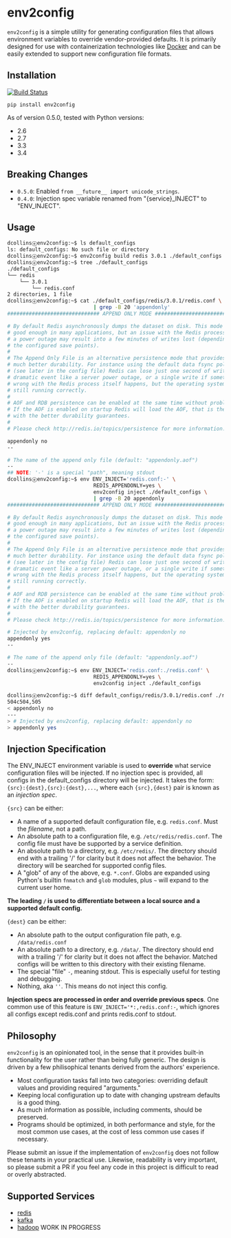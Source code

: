 # env2config

`env2config` is a simple utility for generating configuration files that allows environment variables to override vendor-provided defaults.  It is primarily designed for use with containerization technologies like [Docker](https://www.docker.com/) and can be easily extended to support new configuration file formats.

## Installation

[![Build Status](https://travis-ci.org/dacjames/env2config.svg?branch=master)](https://travis-ci.org/dacjames/env2config)

```
pip install env2config
```

As of version 0.5.0, tested with Python versions: 
* 2.6
* 2.7
* 3.3
* 3.4

## Breaking Changes

- `0.5.0`: Enabled `from __future__ import unicode_strings`.
- `0.4.0`: Injection spec variable renamed from "{service}\_INJECT" to "ENV\_INJECT".

## Usage

```sh
dcollinsⓔenv2config:~$ ls default_configs
ls: default_configs: No such file or directory
dcollinsⓔenv2config:~$ env2config build redis 3.0.1 ./default_configs
dcollinsⓔenv2config:~$ tree ./default_configs
./default_configs
└── redis
    └── 3.0.1
        └── redis.conf
2 directories, 1 file
dcollinsⓔenv2config:~$ cat ./default_configs/redis/3.0.1/redis.conf \
                            | grep -B 20 'appendonly'
############################## APPEND ONLY MODE ###############################

# By default Redis asynchronously dumps the dataset on disk. This mode is
# good enough in many applications, but an issue with the Redis process or
# a power outage may result into a few minutes of writes lost (depending on
# the configured save points).
#
# The Append Only File is an alternative persistence mode that provides
# much better durability. For instance using the default data fsync policy
# (see later in the config file) Redis can lose just one second of writes in a
# dramatic event like a server power outage, or a single write if something
# wrong with the Redis process itself happens, but the operating system is
# still running correctly.
#
# AOF and RDB persistence can be enabled at the same time without problems.
# If the AOF is enabled on startup Redis will load the AOF, that is the file
# with the better durability guarantees.
#
# Please check http://redis.io/topics/persistence for more information.

appendonly no
--

# The name of the append only file (default: "appendonly.aof")
--
## NOTE: '-' is a special "path", meaning stdout
dcollinsⓔenv2config:~$ env ENV_INJECT='redis.conf:-' \
                            REDIS_APPENDONLY=yes \
                            env2config inject ./default_configs \
                            | grep -B 20 appendonly
############################## APPEND ONLY MODE ###############################

# By default Redis asynchronously dumps the dataset on disk. This mode is
# good enough in many applications, but an issue with the Redis process or
# a power outage may result into a few minutes of writes lost (depending on
# the configured save points).
#
# The Append Only File is an alternative persistence mode that provides
# much better durability. For instance using the default data fsync policy
# (see later in the config file) Redis can lose just one second of writes in a
# dramatic event like a server power outage, or a single write if something
# wrong with the Redis process itself happens, but the operating system is
# still running correctly.
#
# AOF and RDB persistence can be enabled at the same time without problems.
# If the AOF is enabled on startup Redis will load the AOF, that is the file
# with the better durability guarantees.
#
# Please check http://redis.io/topics/persistence for more information.

# Injected by env2config, replacing default: appendonly no
appendonly yes
--

# The name of the append only file (default: "appendonly.aof")
--
dcollinsⓔenv2config:~$ env ENV_INJECT='redis.conf:./redis.conf' \
                            REDIS_APPENDONLY=yes \
                            env2config inject ./default_configs

dcollinsⓔenv2config:~$ diff default_configs/redis/3.0.1/redis.conf ./redis.conf
504c504,505
< appendonly no
---
> # Injected by env2config, replacing default: appendonly no
> appendonly yes
```

## Injection Specification

The ENV_INJECT environment variable is used to **override** what service configuration files will be injected.  If no injection spec is provided, all configs in the default_configs directory will be injected. It takes the form: `{src}:{dest},{src}:{dest},...`, where each `{src},{dest}` pair is known as an *injection spec*.

`{src}` can be either:

- A name of a supported default configuration file, e.g. `redis.conf`.  Must the *filename*, not a path.
- An absolute path to a configuration file, e.g. `/etc/redis/redis.conf`.  The config file must have be supported by a service definition.
- An absolute path to a directory, e.g. `/etc/redis/`.  The directory should end with a trailing '/' for clarity but it does not affect the behavior.  The directory will be searched for supported config files.
- A "glob" of any of the above, e.g. `*.conf`.  Globs are expanded using Python's builtin `fnmatch` and `glob` modules, plus `~` will expand to the current user home.

**The leading `/` is used to differentiate between a local source and a supported default config.**

`{dest}` can be either:

- An absolute path to the output configuration file path, e.g. `/data/redis.conf`
- An absolute path to a directory, e.g. `/data/`.  The directory should end with a trailing '/' for clarity but it does not affect the behavior.  Matched configs will be written to this directory with their existing filename.
- The special "file" `-`, meaning stdout.  This is especially useful for testing and debugging.
- Nothing, aka `''`.  This means do not inject this config.

**Injection specs are processed in order and override previous specs**.  One common use of this feature is `ENV_INJECT='*:,redis.conf:-`, which ignores all configs except redis.conf and prints redis.conf to stdout.

## Philosophy

`env2config` is an opinionated tool, in the sense that it provides built-in functionality for the user rather than being fully generic.  The design is driven by a few philisophical tenants derived from the authors' experience.

- Most configuration tasks fall into two categories: overriding default values and providing required "arguments."
- Keeping local configuration up to date with changing upstream defaults is a good thing.
- As much information as possible, including comments, should be preserved.
- Programs should be optimized, in both performance and style, for the most common use cases, at the cost of less common use cases if necessary. 

Please submit an issue if the implementation of `env2config` does not follow these tenants in your practical use.  Likewise, readability is very important, so please submit a PR if you feel any code in this project is difficult to read or overly abstracted.

## Supported Services

- [redis](http://redis.io/)
- [kafka](https://kafka.apache.org/)
- [hadoop](https://hadoop.apache.org/) WORK IN PROGRESS




